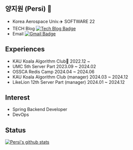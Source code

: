 ## 양지원 (Persi) 🌱
- Korea Aerospace Univ.✈️ SOFTWARE 22
- TECH Blog [![Tech Blog Badge](http://img.shields.io/badge/-Tech%20blog-black?style=flat-square&logo=github&link=https://persi0815.tistory.com)](https://persi0815.tistory.com)
- Email [![Gmail Badge](https://img.shields.io/badge/Gmail-d14836?style=flat-square&logo=Gmail&logoColor=white&link=mailto:jina8151010@gmail.com)](mailto:jina8151010@gmail.com)

## Experiences
- KAU Koala Algorithm Club🐨 2022.12 ~
- UMC 5th Server Part 2023.09 ~ 2024.02
- OSSCA Redis Camp 2024.04 ~ 2024.06
- KAU Koala Algorithm Club (manager) 2024.03 ~ 2024.12
- LikeLion 12th Server Part (manager) 2024.01 ~ 2024.12

## Interest
- Spring Backend Developer
- DevOps

## Status
[![Persi's github stats](https://github-readme-stats.vercel.app/api?username=persi0815)](https://github.com/persi0815/github-readme-stats)


<!--
**persi0815/persi0815** is a ✨ _special_ ✨ repository because its `README.md` (this file) appears on your GitHub profile.

Here are some ideas to get you started:

- 🔭 I’m currently working on ...
- 🌱 I’m currently learning ...
- 👯 I’m looking to collaborate on ...
- 🤔 I’m looking for help with ...
- 💬 Ask me about ...
- 📫 How to reach me: ...
- 😄 Pronouns: ...
- ⚡ Fun fact: ...
-->
